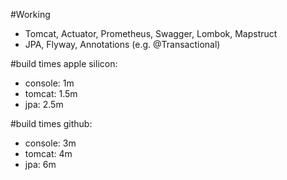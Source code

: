 #Working
- Tomcat, Actuator, Prometheus, Swagger, Lombok, Mapstruct
- JPA, Flyway, Annotations (e.g. @Transactional)

#build times apple silicon:
- console: 1m
- tomcat: 1.5m
- jpa: 2.5m

#build times github:
- console: 3m
- tomcat: 4m
- jpa: 6m
